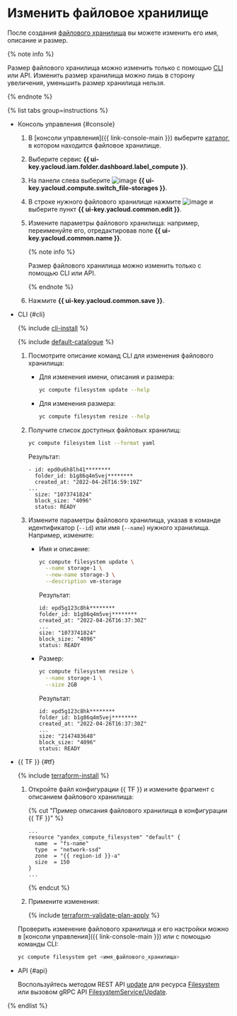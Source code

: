 # Изменить файловое хранилище

После создания [файлового хранилища](../../concepts/filesystem.md) вы можете изменить его имя, описание и размер.

{% note info %}

Размер файлового хранилища можно изменить только с помощью [CLI](../../../cli/) или API. Изменить размер хранилища можно лишь в сторону увеличения, уменьшить размер хранилища нельзя.

{% endnote %}

{% list tabs group=instructions %}

- Консоль управления {#console}

  1. В [консоли управления]({{ link-console-main }}) выберите [каталог](../../../resource-manager/concepts/resources-hierarchy.md#folder), в котором находится файловое хранилище.
  1. Выберите сервис **{{ ui-key.yacloud.iam.folder.dashboard.label_compute }}**.
  1. На панели слева выберите ![image](../../../_assets/console-icons/nodes-right.svg) **{{ ui-key.yacloud.compute.switch_file-storages }}**.
  1. В строке нужного файлового хранилище нажмите ![image](../../../_assets/console-icons/ellipsis.svg) и выберите пункт **{{ ui-key.yacloud.common.edit }}**.
  1. Измените параметры файлового хранилища: например, переименуйте его, отредактировав поле **{{ ui-key.yacloud.common.name }}**.

     {% note info %}

     Размер файлового хранилища можно изменить только с помощью CLI или API.

     {% endnote %}

  1. Нажмите **{{ ui-key.yacloud.common.save }}**.

- CLI {#cli}

  {% include [cli-install](../../../_includes/cli-install.md) %}

  {% include [default-catalogue](../../../_includes/default-catalogue.md) %}

  1. Посмотрите описание команд CLI для изменения файлового хранилища:
     * Для изменения имени, описания и размера:

       ```bash
       yc compute filesystem update --help
       ```

     * Для изменения размера:

       ```bash
       yc compute filesystem resize --help
       ```

  1. Получите список доступных файловых хранилищ:

     ```bash
     yc compute filesystem list --format yaml
     ```

     Результат:

     ```text
     - id: epd0u6h8lh41********
       folder_id: b1g86q4m5vej********
       created_at: "2022-04-26T16:59:19Z"
     ...
       size: "1073741824"
       block_size: "4096"
       status: READY
     ```

  1. Измените параметры файлового хранилища, указав в команде идентификатор (`--id`) или имя (`--name`) нужного хранилища. Например, измените:
     * Имя и описание:

       ```bash
       yc compute filesystem update \
         --name storage-1 \
         --new-name storage-3 \
         --description vm-storage
       ```

       Результат:

       ```text
       id: epd5g123c8hk********
       folder_id: b1g86q4m5vej********
       created_at: "2022-04-26T16:37:30Z"
       ...
       size: "1073741824"
       block_size: "4096"
       status: READY
       ```

     * Размер:

       ```bash
       yc compute filesystem resize \
         --name storage-1 \
         --size 2GB
       ```

       Результат:

       ```text
       id: epd5g123c8hk********
       folder_id: b1g86q4m5vej********
       created_at: "2022-04-26T16:37:30Z"
       ...
       size: "2147483648"
       block_size: "4096"
       status: READY
       ```

- {{ TF }} {#tf}

  {% include [terraform-install](../../../_includes/terraform-install.md) %}

  1. Откройте файл конфигурации {{ TF }} и измените фрагмент с описанием файлового хранилища:

     {% cut "Пример описания файлового хранилища в конфигурации {{ TF }}" %}

     ```hcl
     ...
     resource "yandex_compute_filesystem" "default" {
       name  = "fs-name"
       type  = "network-ssd"
       zone  = "{{ region-id }}-a"
       size  = 150
     }
     ...
     ```

     {% endcut %}

  1. Примените изменения:

     {% include [terraform-validate-plan-apply](../../../_tutorials/_tutorials_includes/terraform-validate-plan-apply.md) %}

  Проверить изменение файлового хранилища и его настройки можно в [консоли управления]({{ link-console-main }}) или с помощью команды CLI:

  ```bash
  yc compute filesystem get <имя_файлового_хранилища>
  ```

- API {#api}

  Воспользуйтесь методом REST API [update](../../api-ref/Filesystem/update.md) для ресурса [Filesystem](../../api-ref/Filesystem/index.md) или вызовом gRPC API [FilesystemService/Update](../../api-ref/grpc/Filesystem/update.md).

{% endlist %}